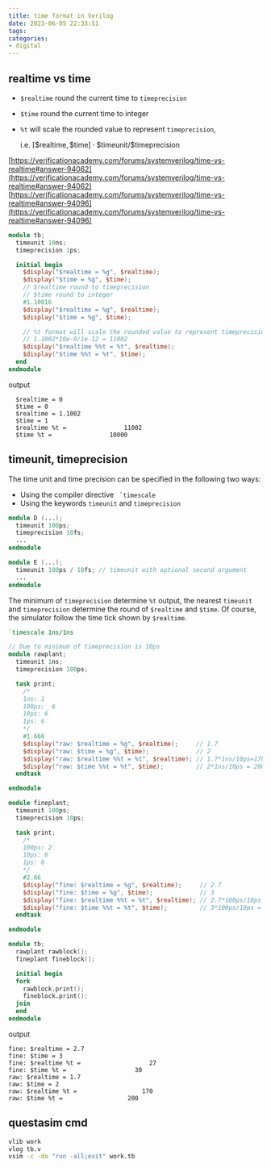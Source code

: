 ```yaml
---
title: time format in Verilog
date: 2023-06-05 22:33:51
tags:
categories:
- digital
---
```




## realtime vs time

- `$realtime` round the current time to `timeprecision`

- `$time` round the current time to integer

- `%t` will scale the rounded value to represent `timeprecision`,

  i.e.  $[\$\text{realtime}, \$\text{time}]\cdot \$\text{timeunit} / \$\text{timeprecision}$



[https://verificationacademy.com/forums/systemverilog/time-vs-realtime#answer-94062](https://verificationacademy.com/forums/systemverilog/time-vs-realtime#answer-94062)
[https://verificationacademy.com/forums/systemverilog/time-vs-realtime#answer-94096](https://verificationacademy.com/forums/systemverilog/time-vs-realtime#answer-94096)



```verilog
module tb;
  timeunit 10ns;
  timeprecision 1ps;

  initial begin
    $display("$realtime = %g", $realtime);
    $display("$time = %g", $time);
    // $realtime round to timeprecision
    // $time round to integer
    #1.10016
    $display("$realtime = %g", $realtime);
    $display("$time = %g", $time);

    // %t format will scale the rounded value to represent timeprecision
    // 1.1002*10e-9/1e-12 = 11002
    $display("$realtime %%t = %t", $realtime);
    $display("$time %%t = %t", $time);
  end
endmodule
```
output
```
  $realtime = 0
  $time = 0
  $realtime = 1.1002
  $time = 1
  $realtime %t =                11002
  $time %t =                10000
```

## timeunit, timeprecision

The time unit and time precision can be specified in the following two ways:
- Using the compiler directive `` `timescale``
- Using the keywords `timeunit` and `timeprecision`
```verilog
module D (...);
  timeunit 100ps;
  timeprecision 10fs;
  ...
endmodule

module E (...);
  timeunit 100ps / 10fs; // timeunit with optional second argument
  ...
endmodule
```

The minimum of `timeprecision` determine `%t` output, the nearest `timeunit` and `timeprecision` determine
the round of `$realtime` and `$time`. Of course, the simulator follow the time tick shown by `$realtime`.

```verilog
`timescale 1ns/1ns

// Due to minimum of timeprecision is 10ps
module rawplant;
  timeunit 1ns;
  timeprecision 100ps;

  task print;
    /*
    1ns: 1
    100ps:  6
    10ps: 6
    1ps: 6
    */
    #1.666
    $display("raw: $realtime = %g", $realtime);     // 1.7
    $display("raw: $time = %g", $time);             // 2
    $display("raw: $realtime %%t = %t", $realtime); // 1.7*1ns/10ps=170
    $display("raw: $time %%t = %t", $time);         // 2*1ns/10ps = 200
  endtask

endmodule

module fineplant;
  timeunit 100ps;
  timeprecision 10ps;

  task print;
    /*
    100ps: 2
    10ps: 6
    1ps: 6
    */
    #2.66
    $display("fine: $realtime = %g", $realtime);     // 2.7
    $display("fine: $time = %g", $time);             // 3
    $display("fine: $realtime %%t = %t", $realtime); // 2.7*100ps/10ps = 27
    $display("fine: $time %%t = %t", $time);         // 3*100ps/10ps = 30
  endtask

endmodule

module tb;
  rawplant rawblock();
  fineplant fineblock();

  initial begin
  fork
    rawblock.print();
    fineblock.print();
  join
  end
endmodule
```
output
```
fine: $realtime = 2.7
fine: $time = 3
fine: $realtime %t =                   27
fine: $time %t =                   30
raw: $realtime = 1.7
raw: $time = 2
raw: $realtime %t =                  170
raw: $time %t =                  200
```



## questasim cmd

```bash
vlib work
vlog tb.v
vsim -c -do "run -all;exit" work.tb
```

